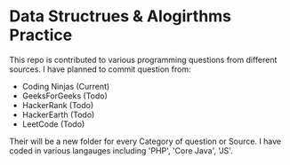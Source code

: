 # Data Structrues & Alogirthms Practice

This repo is contributed to various programming questions from different sources.
I have planned to commit question from:
  - Coding Ninjas (Current)
  - GeeksForGeeks (Todo)
  - HackerRank (Todo)
  - HackerEarth (Todo)
  - LeetCode (Todo)

Their will be a new folder for every Category of question or Source.
I have coded in various langauges including 'PHP', 'Core Java', 'JS'.
